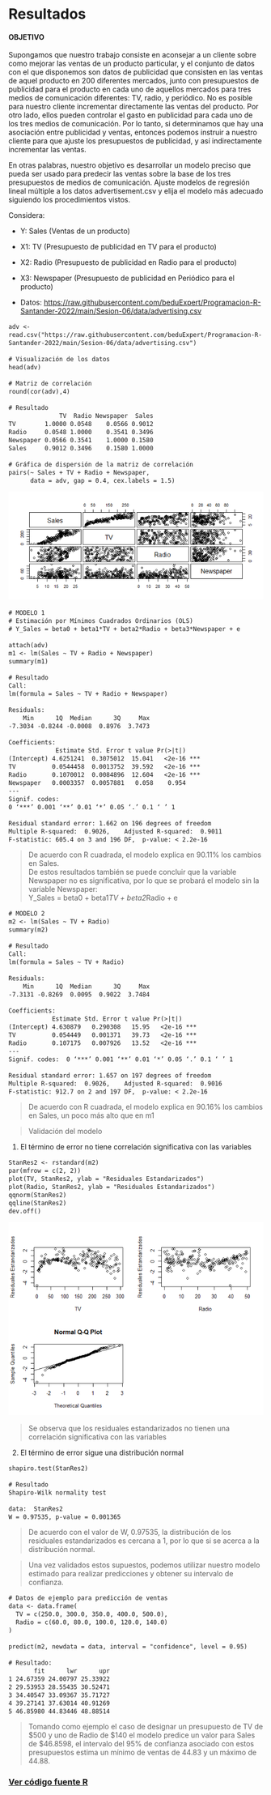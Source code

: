 # Resultados
#### OBJETIVO
Supongamos que nuestro trabajo consiste en aconsejar a un cliente sobre como mejorar las ventas de un producto particular, y el conjunto de datos con el que disponemos son datos de publicidad que consisten en las ventas de aquel producto en 200 diferentes mercados, junto con presupuestos de publicidad para el producto en cada uno de aquellos mercados para tres medios de comunicación diferentes: TV, radio, y periódico. No es posible para nuestro cliente incrementar directamente las ventas del producto. Por otro lado, ellos pueden controlar el gasto en publicidad para cada uno de los tres medios de comunicación. Por lo tanto, si determinamos que hay una asociación entre publicidad y ventas, entonces podemos instruir a nuestro cliente para que ajuste los presupuestos de publicidad, y así indirectamente incrementar las ventas.

En otras palabras, nuestro objetivo es desarrollar un modelo preciso que pueda ser usado para predecir las ventas sobre la base de los tres presupuestos de medios de comunicación. Ajuste modelos de regresión lineal múltiple a los datos advertisement.csv y elija el modelo más adecuado siguiendo los procedimientos vistos.
 
Considera:
  
- Y: Sales (Ventas de un producto)
- X1: TV (Presupuesto de publicidad en TV para el producto)
- X2: Radio (Presupuesto de publicidad en Radio para el producto)
- X3: Newspaper (Presupuesto de publicidad en Periódico para el producto)

- Datos: https://raw.githubusercontent.com/beduExpert/Programacion-R-Santander-2022/main/Sesion-06/data/advertising.csv

```
adv <- read.csv("https://raw.githubusercontent.com/beduExpert/Programacion-R-Santander-2022/main/Sesion-06/data/advertising.csv")

# Visualización de los datos
head(adv)

# Matriz de correlación
round(cor(adv),4) 

# Resultado
              TV  Radio Newspaper  Sales
TV        1.0000 0.0548    0.0566 0.9012
Radio     0.0548 1.0000    0.3541 0.3496
Newspaper 0.0566 0.3541    1.0000 0.1580
Sales     0.9012 0.3496    0.1580 1.0000

# Gráfica de dispersión de la matriz de correlación
pairs(~ Sales + TV + Radio + Newspaper, 
      data = adv, gap = 0.4, cex.labels = 1.5)
```
![dispersionMatrizCorrelacion](img/dispersionMatrizCorrelacion.png)

```
# MODELO 1
# Estimación por Mínimos Cuadrados Ordinarios (OLS)
# Y_Sales = beta0 + beta1*TV + beta2*Radio + beta3*Newspaper + e

attach(adv)
m1 <- lm(Sales ~ TV + Radio + Newspaper)
summary(m1)

# Resultado
Call:
lm(formula = Sales ~ TV + Radio + Newspaper)

Residuals:
    Min      1Q  Median      3Q     Max 
-7.3034 -0.8244 -0.0008  0.8976  3.7473 

Coefficients:
             Estimate Std. Error t value Pr(>|t|)    
(Intercept) 4.6251241  0.3075012  15.041   <2e-16 ***
TV          0.0544458  0.0013752  39.592   <2e-16 ***
Radio       0.1070012  0.0084896  12.604   <2e-16 ***
Newspaper   0.0003357  0.0057881   0.058    0.954    
---
Signif. codes:  
0 ‘***’ 0.001 ‘**’ 0.01 ‘*’ 0.05 ‘.’ 0.1 ‘ ’ 1

Residual standard error: 1.662 on 196 degrees of freedom
Multiple R-squared:  0.9026,	Adjusted R-squared:  0.9011 
F-statistic: 605.4 on 3 and 196 DF,  p-value: < 2.2e-16
```

> De acuerdo con R cuadrada, el modelo explica en 90.11% los cambios en Sales.
</br>De estos resultados también se puede concluir que la variable Newspaper no es significativa, por lo que se probará el modelo sin la variable Newspaper:
</br>Y_Sales = beta0 + beta1*TV + beta2*Radio + e

```
# MODELO 2
m2 <- lm(Sales ~ TV + Radio)
summary(m2)

# Resultado
Call:
lm(formula = Sales ~ TV + Radio)

Residuals:
    Min      1Q  Median      3Q     Max 
-7.3131 -0.8269  0.0095  0.9022  3.7484 

Coefficients:
            Estimate Std. Error t value Pr(>|t|)    
(Intercept) 4.630879   0.290308   15.95   <2e-16 ***
TV          0.054449   0.001371   39.73   <2e-16 ***
Radio       0.107175   0.007926   13.52   <2e-16 ***
---
Signif. codes:  0 ‘***’ 0.001 ‘**’ 0.01 ‘*’ 0.05 ‘.’ 0.1 ‘ ’ 1

Residual standard error: 1.657 on 197 degrees of freedom
Multiple R-squared:  0.9026,	Adjusted R-squared:  0.9016 
F-statistic: 912.7 on 2 and 197 DF,  p-value: < 2.2e-16
```
> De acuerdo con R cuadrada, el modelo explica en 90.16% los cambios en Sales, un poco más alto que en m1

> Validación del modelo
1. El término de error no tiene correlación significativa con las variables 

```
StanRes2 <- rstandard(m2)
par(mfrow = c(2, 2))
plot(TV, StanRes2, ylab = "Residuales Estandarizados")
plot(Radio, StanRes2, ylab = "Residuales Estandarizados")
qqnorm(StanRes2)
qqline(StanRes2)
dev.off()
```
![residualesEstandarizados](img/residualesEstandarizados.png)

> Se observa que los residuales estandarizados no tienen una correlación significativa con las variables

2. El término de error sigue una distribución normal
```
shapiro.test(StanRes2)

# Resultado
Shapiro-Wilk normality test

data:  StanRes2
W = 0.97535, p-value = 0.001365
```
> De acuerdo con el valor de W, 0.97535, la distribución de los residuales estandarizados es cercana a 1, por lo que si se acerca a la distribución normal.

> Una vez validados estos supuestos, podemos utilizar nuestro modelo estimado para realizar predicciones y obtener su intervalo de confianza.

```
# Datos de ejemplo para predicción de ventas
data <- data.frame(
  TV = c(250.0, 300.0, 350.0, 400.0, 500.0),
  Radio = c(60.0, 80.0, 100.0, 120.0, 140.0)
)

predict(m2, newdata = data, interval = "confidence", level = 0.95)

# Resultado:
       fit      lwr      upr
1 24.67359 24.00797 25.33922
2 29.53953 28.55435 30.52471
3 34.40547 33.09367 35.71727
4 39.27141 37.63014 40.91269
5 46.85980 44.83446 48.88514
```
> Tomando como ejemplo el caso de designar un presupuesto de TV de $500 y uno de Radio de $140 el modelo predice un valor para Sales de $46.8598, el intervalo del 95% de confianza asociado con estos presupuestos estima un mínimo de ventas de 44.83 y un máximo de 44.88.

### [Ver código fuente R](https://github.com/adavals/bedu-datascience-f2/blob/main/s6/postwork/src/Sesion_06_Postwork.R)